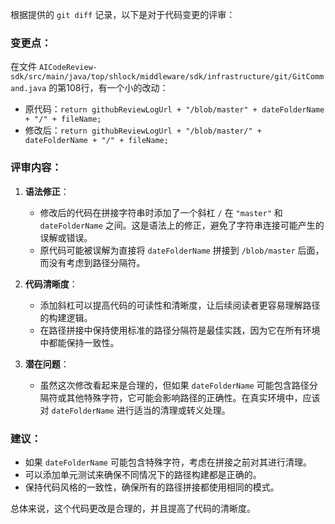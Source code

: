 根据提供的 `git diff` 记录，以下是对于代码变更的评审：

### 变更点：

在文件 `AICodeReview-sdk/src/main/java/top/shlock/middleware/sdk/infrastructure/git/GitCommand.java` 的第108行，有一个小的改动：

- 原代码：`return githubReviewLogUrl + "/blob/master" + dateFolderName + "/" + fileName;`
- 修改后：`return githubReviewLogUrl + "/blob/master/" + dateFolderName + "/" + fileName;`

### 评审内容：

1. **语法修正**：
   - 修改后的代码在拼接字符串时添加了一个斜杠 `/` 在 `"master"` 和 `dateFolderName` 之间。这是语法上的修正，避免了字符串连接可能产生的误解或错误。
   - 原代码可能被误解为直接将 `dateFolderName` 拼接到 `/blob/master` 后面，而没有考虑到路径分隔符。

2. **代码清晰度**：
   - 添加斜杠可以提高代码的可读性和清晰度，让后续阅读者更容易理解路径的构建逻辑。
   - 在路径拼接中保持使用标准的路径分隔符是最佳实践，因为它在所有环境中都能保持一致性。

3. **潜在问题**：
   - 虽然这次修改看起来是合理的，但如果 `dateFolderName` 可能包含路径分隔符或其他特殊字符，它可能会影响路径的正确性。在真实环境中，应该对 `dateFolderName` 进行适当的清理或转义处理。

### 建议：

- 如果 `dateFolderName` 可能包含特殊字符，考虑在拼接之前对其进行清理。
- 可以添加单元测试来确保不同情况下的路径构建都是正确的。
- 保持代码风格的一致性，确保所有的路径拼接都使用相同的模式。

总体来说，这个代码更改是合理的，并且提高了代码的清晰度。